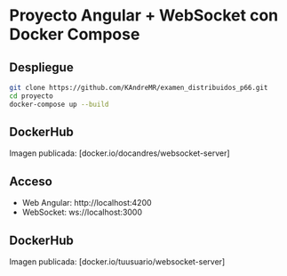 # Proyecto Angular + WebSocket con Docker Compose

## Despliegue

```bash
git clone https://github.com/KAndreMR/examen_distribuidos_p66.git
cd proyecto
docker-compose up --build
```

## DockerHub

Imagen publicada: \[docker.io/docandres/websocket-server]


## Acceso

- Web Angular: http://localhost:4200
- WebSocket: ws://localhost:3000

## DockerHub

Imagen publicada: [docker.io/tuusuario/websocket-server]
